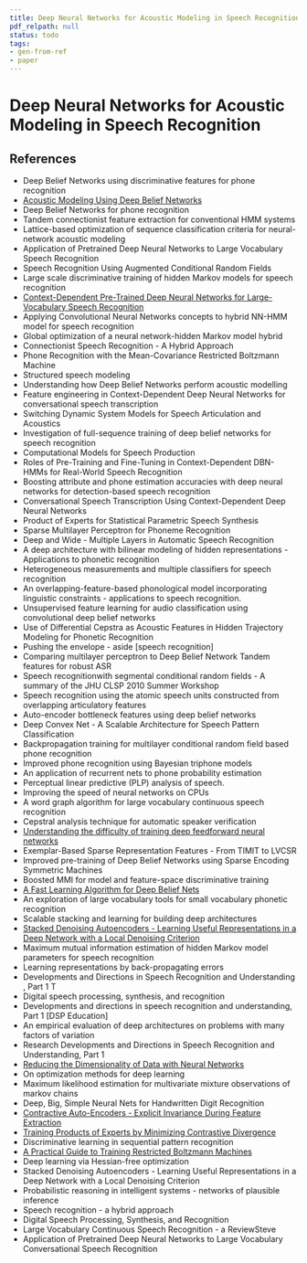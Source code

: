```yaml
---
title: Deep Neural Networks for Acoustic Modeling in Speech Recognition
pdf_relpath: null
status: todo
tags:
- gen-from-ref
- paper
---
```


# Deep Neural Networks for Acoustic Modeling in Speech Recognition

## References

- Deep Belief Networks using discriminative features for phone recognition
- [Acoustic Modeling Using Deep Belief Networks](./acoustic-modeling-using-deep-belief-networks.md)
- Deep Belief Networks for phone recognition
- Tandem connectionist feature extraction for conventional HMM systems
- Lattice-based optimization of sequence classification criteria for neural-network acoustic modeling
- Application of Pretrained Deep Neural Networks to Large Vocabulary Speech Recognition
- Speech Recognition Using Augmented Conditional Random Fields
- Large scale discriminative training of hidden Markov models for speech recognition
- [Context-Dependent Pre-Trained Deep Neural Networks for Large-Vocabulary Speech Recognition](./context-dependent-pre-trained-deep-neural-networks-for-large-vocabulary-speech-recognition.md)
- Applying Convolutional Neural Networks concepts to hybrid NN-HMM model for speech recognition
- Global optimization of a neural network-hidden Markov model hybrid
- Connectionist Speech Recognition - A Hybrid Approach
- Phone Recognition with the Mean-Covariance Restricted Boltzmann Machine
- Structured speech modeling
- Understanding how Deep Belief Networks perform acoustic modelling
- Feature engineering in Context-Dependent Deep Neural Networks for conversational speech transcription
- Switching Dynamic System Models for Speech Articulation and Acoustics
- Investigation of full-sequence training of deep belief networks for speech recognition
- Computational Models for Speech Production
- Roles of Pre-Training and Fine-Tuning in Context-Dependent DBN-HMMs for Real-World Speech Recognition
- Boosting attribute and phone estimation accuracies with deep neural networks for detection-based speech recognition
- Conversational Speech Transcription Using Context-Dependent Deep Neural Networks
- Product of Experts for Statistical Parametric Speech Synthesis
- Sparse Multilayer Perceptron for Phoneme Recognition
- Deep and Wide - Multiple Layers in Automatic Speech Recognition
- A deep architecture with bilinear modeling of hidden representations - Applications to phonetic recognition
- Heterogeneous measurements and multiple classifiers for speech recognition
- An overlapping-feature-based phonological model incorporating linguistic constraints - applications to speech recognition.
- Unsupervised feature learning for audio classification using convolutional deep belief networks
- Use of Differential Cepstra as Acoustic Features in Hidden Trajectory Modeling for Phonetic Recognition
- Pushing the envelope - aside [speech recognition]
- Comparing multilayer perceptron to Deep Belief Network Tandem features for robust ASR
- Speech recognitionwith segmental conditional random fields - A summary of the JHU CLSP 2010 Summer Workshop
- Speech recognition using the atomic speech units constructed from overlapping articulatory features
- Auto-encoder bottleneck features using deep belief networks
- Deep Convex Net - A Scalable Architecture for Speech Pattern Classification
- Backpropagation training for multilayer conditional random field based phone recognition
- Improved phone recognition using Bayesian triphone models
- An application of recurrent nets to phone probability estimation
- Perceptual linear predictive (PLP) analysis of speech.
- Improving the speed of neural networks on CPUs
- A word graph algorithm for large vocabulary continuous speech recognition
- Cepstral analysis technique for automatic speaker verification
- [Understanding the difficulty of training deep feedforward neural networks](./understanding-the-difficulty-of-training-deep-feedforward-neural-networks.md)
- Exemplar-Based Sparse Representation Features - From TIMIT to LVCSR
- Improved pre-training of Deep Belief Networks using Sparse Encoding Symmetric Machines
- Boosted MMI for model and feature-space discriminative training
- [A Fast Learning Algorithm for Deep Belief Nets](./a-fast-learning-algorithm-for-deep-belief-nets.md)
- An exploration of large vocabulary tools for small vocabulary phonetic recognition
- Scalable stacking and learning for building deep architectures
- [Stacked Denoising Autoencoders - Learning Useful Representations in a Deep Network with a Local Denoising Criterion](./stacked-denoising-autoencoders-learning-useful-representations-in-a-deep-network-with-a-local-denoising-criterion.md)
- Maximum mutual information estimation of hidden Markov model parameters for speech recognition
- Learning representations by back-propagating errors
- Developments and Directions in Speech Recognition and Understanding , Part 1 T
- Digital speech processing, synthesis, and recognition
- Developments and directions in speech recognition and understanding, Part 1 [DSP Education]
- An empirical evaluation of deep architectures on problems with many factors of variation
- Research Developments and Directions in Speech Recognition and Understanding, Part 1
- [Reducing the Dimensionality of Data with Neural Networks](./reducing-the-dimensionality-of-data-with-neural-networks.md)
- On optimization methods for deep learning
- Maximum likelihood estimation for multivariate mixture observations of markov chains
- Deep, Big, Simple Neural Nets for Handwritten Digit Recognition
- [Contractive Auto-Encoders - Explicit Invariance During Feature Extraction](./contractive-auto-encoders-explicit-invariance-during-feature-extraction.md)
- [Training Products of Experts by Minimizing Contrastive Divergence](./training-products-of-experts-by-minimizing-contrastive-divergence.md)
- Discriminative learning in sequential pattern recognition
- [A Practical Guide to Training Restricted Boltzmann Machines](./a-practical-guide-to-training-restricted-boltzmann-machines.md)
- Deep learning via Hessian-free optimization
- Stacked Denoising Autoencoders - Learning Useful Representations in a Deep Network with a Local Denoising Criterion
- Probabilistic reasoning in intelligent systems - networks of plausible inference
- Speech recognition - a hybrid approach
- Digital Speech Processing, Synthesis, and Recognition
- Large Vocabulary Continuous Speech Recognition - a ReviewSteve
- Application of Pretrained Deep Neural Networks to Large Vocabulary Conversational Speech Recognition
